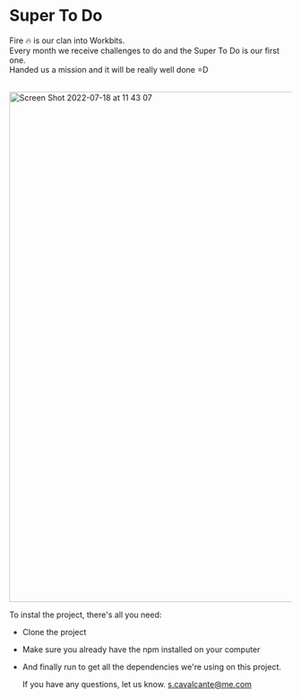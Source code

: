 # Super To Do

Fire 🔥 is our clan into Workbits. </br>
Every month we receive challenges to do and the Super To Do is our first one.</br>
Handed us a mission and it will be really well done =D</br>
</br>

<img width="910" alt="Screen Shot 2022-07-18 at 11 43 07" src="https://user-images.githubusercontent.com/56567293/179549658-42fbaba8-5e8e-4442-ad7f-7e06122ccf10.png">


To instal the project, there's all you need:
- Clone the project 
- Make sure you already have the npm installed on your computer
- And finally run <npm install> to get all the dependencies we're using on this project.

  If you have any questions, let us know.
  s.cavalcante@me.com
